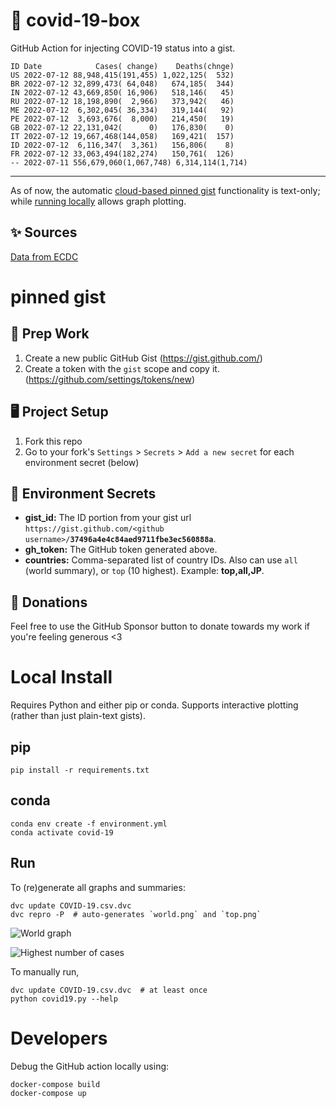 # 🏥 covid-19-box

GitHub Action for injecting COVID-19 status into a gist.

```
ID Date            Cases( change)    Deaths(chnge)
US 2022-07-12 88,948,415(191,455) 1,022,125(  532)
BR 2022-07-12 32,899,473( 64,048)   674,185(  344)
IN 2022-07-12 43,669,850( 16,906)   518,146(   45)
RU 2022-07-12 18,198,890(  2,966)   373,942(   46)
ME 2022-07-12  6,302,045( 36,334)   319,144(   92)
PE 2022-07-12  3,693,676(  8,000)   214,450(   19)
GB 2022-07-12 22,131,042(      0)   176,830(    0)
IT 2022-07-12 19,667,468(144,058)   169,421(  157)
ID 2022-07-12  6,116,347(  3,361)   156,806(    8)
FR 2022-07-12 33,063,494(182,274)   150,761(  126)
-- 2022-07-11 556,679,060(1,067,748) 6,314,114(1,714)
```

---

As of now, the automatic [cloud-based pinned gist](#pinned-gist) functionality is text-only;
while [running locally](#local-install) allows graph plotting.

## ✨ Sources

[Data from ECDC](https://www.ecdc.europa.eu/en/publications-data/download-todays-data-geographic-distribution-covid-19-cases-worldwide)

# pinned gist

## 🎒 Prep Work
1. Create a new public GitHub Gist (https://gist.github.com/)
1. Create a token with the `gist` scope and copy it. (https://github.com/settings/tokens/new)

## 🖥 Project Setup
1. Fork this repo
1. Go to your fork's `Settings` > `Secrets` > `Add a new secret` for each environment secret (below)

## 🤫 Environment Secrets
- **gist_id:** The ID portion from your gist url `https://gist.github.com/<github username>/`**`37496a4e4c84aed9711fbe3ec560888a`**.
- **gh_token:** The GitHub token generated above.
- **countries:** Comma-separated list of country IDs. Also can use `all` (world summary), or `top` (10 highest). Example: **top,all,JP**.

## 💸 Donations

Feel free to use the GitHub Sponsor button to donate towards my work if you're feeling generous <3

# Local Install

Requires Python and either pip or conda. Supports interactive plotting (rather than just plain-text gists).

## pip

```
pip install -r requirements.txt
```

## conda

```
conda env create -f environment.yml
conda activate covid-19
```

## Run

To (re)generate all graphs and summaries:

```
dvc update COVID-19.csv.dvc
dvc repro -P  # auto-generates `world.png` and `top.png`
```

![World graph](world.png)

![Highest number of cases](top.png)

To manually run,

```
dvc update COVID-19.csv.dvc  # at least once
python covid19.py --help
```

# Developers

Debug the GitHub action locally using:

```
docker-compose build
docker-compose up
```
